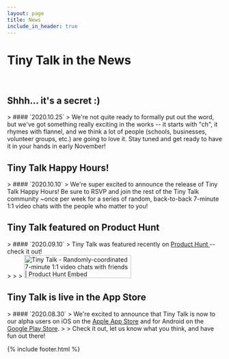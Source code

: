 ```yaml
---
layout: page
title: News
include_in_header: true
---
```


# Tiny Talk in the News

<br>

<h2> Shhh... it's a secret :) </h2>
> #### `2020.10.25`
> We're not quite ready to formally put out the word, but we've got something really exciting in the works -- it starts with "ch", it rhymes with flannel, and we think a lot of people (schools, businesses, volunteer groups, etc.) are going to love it. Stay tuned and get ready to have it in your hands in early November!

<h2> Tiny Talk Happy Hours! </h2>
> #### `2020.10.10`
> We're super excited to announce the release of Tiny Talk Happy Hours! Be sure to RSVP and join the rest of the Tiny Talk community ~once per week for a series of random, back-to-back 7-minute 1:1 video chats with the people who matter to you!

<h2> Tiny Talk featured on Product Hunt </h2>
> #### `2020.09.10`
> Tiny Talk was featured recently on <a href="https://www.producthunt.com/posts/tiny-talk"> Product Hunt </a> -- check it out!
<br>
>
>
> <a href="https://www.producthunt.com/posts/tiny-talk?utm_source=badge-featured&utm_medium=badge&utm_souce=badge-tiny-talk" target="_blank"><img src="https://api.producthunt.com/widgets/embed-image/v1/featured.svg?post_id=255167&theme=light" alt="Tiny Talk - Randomly-coordinated 7-minute 1:1 video chats with friends | Product Hunt Embed" style="width: 250px; height: 54px;" width="250" height="54" /></a>
<br>

<h2> Tiny Talk is live in the App Store </h2>
> #### `2020.08.30`
> We're excited to announce that Tiny Talk is now to our alpha users on iOS on the <a href="https://apps.apple.com/us/app/tiny-talk-chat/id1526380332">Apple App Store</a> and for Android on the <a href="https://play.google.com/store/apps/details?id=com.tinytalkinc.tinytalk">Google Play Store</a>.
>
> Check it out, let us know what you think, and have fun out there!

<br>



{% include footer.html %}
